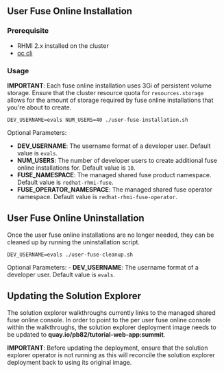 ## User Fuse Online Installation
### Prerequisite
- RHMI 2.x installed on the cluster
- [oc cli](https://docs.openshift.com/container-platform/4.3/cli_reference/openshift_cli/getting-started-cli.html#installing-the-cli)

### Usage

**IMPORTANT**: Each fuse online installation uses 3Gi of persistent volume storage. Ensure that the cluster resource quota for `resources.storage` allows for the amount of storage required by fuse online installations that you're about to create.

```
DEV_USERNAME=evals NUM_USERS=40 ./user-fuse-installation.sh
```

Optional Parameters:
  - **DEV_USERNAME**: The username format of a developer user. Default value is `evals`.
  - **NUM_USERS**: The number of developer users to create additional fuse online installations for. Default value is `10`.
  - **FUSE_NAMESPACE**: The managed shared fuse product namespace. Default value is `redhat-rhmi-fuse`.
  - **FUSE_OPERATOR_NAMESPACE**: The managed shared fuse operator namespace. Default value is `redhat-rhmi-fuse-operator`.

## User Fuse Online Uninstallation
Once the user fuse online installations are no longer needed, they can be cleaned up by running the uninstallation script.

```
DEV_USERNAME=evals ./user-fuse-cleanup.sh
```

Optional Parameters:
    - **DEV_USERNAME**: The username format of a developer user. Default value is `evals`.

## Updating the Solution Explorer
The solution explorer walkthroughs currently links to the managed shared fuse online console. In order to point to the per user fuse online console within the walkthroughs, the solution explorer deployment image needs to be updated to **quay.io/pb82/tutorial-web-app:summit**. 

**IMPORTANT**: Before updating the deployment, ensure that the solution explorer operator is not running as this will reconcile the solution explorer deployment back to using its original image. 




